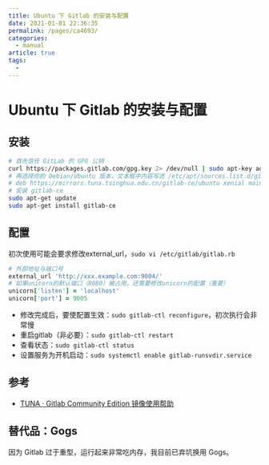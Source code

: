 ```yaml
---
title: Ubuntu 下 Gitlab 的安装与配置
date: 2021-01-01 22:36:35
permalink: /pages/ca4693/
categories: 
  - manual
article: true
tags: 
  - 
---
```

# Ubuntu 下 Gitlab 的安装与配置

## 安装

```sh
# 首先信任 GitLab 的 GPG 公钥
curl https://packages.gitlab.com/gpg.key 2> /dev/null | sudo apt-key add - &>/dev/null
# 再选择你的 Debian/Ubuntu 版本，文本框中内容写进 /etc/apt/sources.list.d/gitlab-ce.list
# deb https://mirrors.tuna.tsinghua.edu.cn/gitlab-ce/ubuntu xenial main
# 安装 gitlab-ce
sudo apt-get update
sudo apt-get install gitlab-ce
```

## 配置

初次使用可能会要求修改external_url，`sudo vi /etc/gitlab/gitlab.rb`

```ruby
# 外部地址与端口号
external_url 'http://xxx.example.com:9004/'
# 如果unicorn的默认端口（8080）被占用，还需要修改unicorn的配置（重要）
unicorn['listen'] = 'localhost'
unicorn['port'] = 9005
```

- 修改完成后，要使配置生效：`sudo gitlab-ctl reconfigure`，初次执行会非常慢
- 重启gitlab（非必要）：`sudo gitlab-ctl restart`
- 查看状态：`sudo gitlab-ctl status`
- 设置服务为开机启动：`sudo systemctl enable gitlab-runsvdir.service`

## 参考

- [TUNA · Gitlab Community Edition 镜像使用帮助](https://mirror.tuna.tsinghua.edu.cn/help/gitlab-ce/)

## 替代品：Gogs

因为 Gitlab 过于重型，运行起来非常吃内存，我目前已弃坑换用 Gogs。